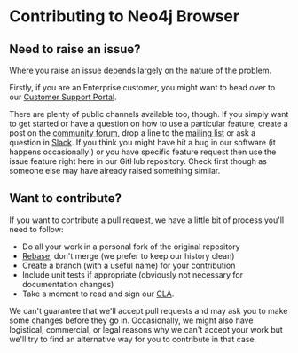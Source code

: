 # Contributing to Neo4j Browser

## Need to raise an issue?

Where you raise an issue depends largely on the nature of the problem.

Firstly, if you are an Enterprise customer, you might want to head over to our [Customer Support Portal](https://support.neo4j.com/).

There are plenty of public channels available too, though.
If you simply want to get started or have a question on how to use a particular feature, create a post on the [community forum](https://community.neo4j.com/), drop a line to the [mailing list](https://groups.google.com/forum/#!forum/neo4j) or ask a question in [Slack](https://neo4j.com/slack).
If you think you might have hit a bug in our software (it happens occasionally!) or you have specific feature request then use the issue feature right here in our GitHub repository.
Check first though as someone else may have already raised something similar.

## Want to contribute?

If you want to contribute a pull request, we have a little bit of process you'll need to follow:

- Do all your work in a personal fork of the original repository
- [Rebase](https://github.com/edx/edx-platform/wiki/How-to-Rebase-a-Pull-Request), don't merge (we prefer to keep our history clean)
- Create a branch (with a useful name) for your contribution
- Include unit tests if appropriate (obviously not necessary for documentation changes)
- Take a moment to read and sign our [CLA](https://neo4j.com/developer/cla). 
 
We can't guarantee that we'll accept pull requests and may ask you to make some changes before they go in.
Occasionally, we might also have logistical, commercial, or legal reasons why we can't accept your work but we'll try to find an alternative way for you to contribute in that case.

